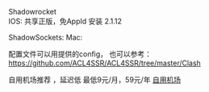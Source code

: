 Shadowrocket  
IOS: 
共享正版，免AppId 安装 2.1.12  

ShadowSockets:
Mac:

配置文件可以用提供的config，
也可以参考：
<https://github.com/ACL4SSR/ACL4SSR/tree/master/Clash>




自用机场推荐 ，延迟低
最低9元/月，59元/年
[自用机场](https://98ka.men/#/register?code=bNn2qaEl)
